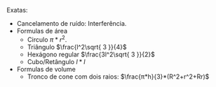 Exatas:
- Cancelamento de ruído: Interferência.
- Formulas de área
	- Circulo $π*r^2$.
	- Triângulo $\frac{l^2\sqrt{ 3 }}{4}$
	- Hexágono regular $\frac{3l^2\sqrt{ 3 }}{2}$
	- Cubo/Retângulo $l*l$
- Formulas de volume
	- Tronco de cone com dois raios: $\frac{π*h}{3}*(R^2+r^2+Rr)$